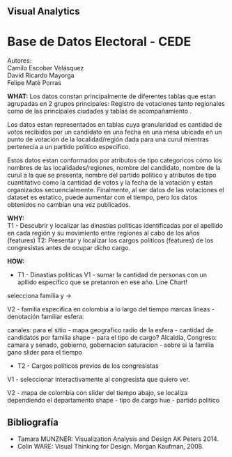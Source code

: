 ## Visual Analytics
# Base de Datos Electoral - CEDE
Autores:  
Camilo Escobar Velásquez  
David Ricardo Mayorga  
Felipe Matè Porras


**WHAT:**
Los datos constan principalmente de diferentes tablas que estan agrupadas en 2 grupos principales: Registro de votaciones tanto regionales como de las principales ciudades y tablas de acompañamiento .

Los datos estan representados en tablas cuya granularidad es cantidad de votos recibidos por un candidato en una fecha en una mesa ubicada en un punto de votación de la localidad/región dada para una curul mientras pertenecia a un partido politico especifico.

Estos datos estan conformados por atributos de tipo categoricos cómo los nombres de las localidades/regiones, nombre del candidato, nombre de la curul a la que se presenta, nombre del partido politico y atributos de tipo cuantitativo como la cantidad de votos y la fecha de la votación y estan organizados secuencialmente. Finalmente, al ser datos de las votaciones el dataset es estatico, puede aumentar con el tiempo, pero los datos obtenidos no cambian una vez publicados.

**WHY:**   
T1 - Descubrir y localizar las dinastías politicas identificadas por el apellido en cada región y su movimiento entre regiones al cabo de los años (features) 
T2: Presentar y localizar los cargos politicos (features) de los congresistas antes de ocupar dicho cargo.

**HOW:**  

 - T1 - Dinastias politicas
V1 - sumar la cantidad de personas con un apllido específico que se pretanron en ese año.
Line Chart!

selecciona familia y ->

V2 - familia especifica en colombia a lo largo del tiempo
marcas
lineas - denotación familiar
esfera: 

canales:
para el sitio - mapa geografico
radio de la esfera -  cantidad de candidatos por familia
shape - para el tipo de cargo?
Alcaldia, Congreso: camara y senado, gobierno, gobernacion
saturacion -  sobre si la familia gano
slider para el tiempo

 - T2 - Cargos políticos previos de los congresistas
 
V1 -  seleccionar interactivamente al congresista que quiero ver.

V2 - mapa de colombia con slider del tiempo abajo, se localiza dependiendo el departamento
shape - tipo de cargo
hue - partido politico






## Bibliografía
* Tamara MUNZNER: Visualization Analysis and Design AK Peters 2014.
* Colin WARE: Visual Thinking for Design. Morgan Kaufman, 2008.




